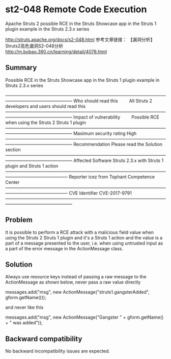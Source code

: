 # st2-048 Remote Code Execution
Apache Struts 2  possible RCE in the Struts Showcase app in the Struts 1 plugin example in the Struts 2.3.x series

http://struts.apache.org/docs/s2-048.html 
参考文章链接：
【漏洞分析】Struts2高危漏洞S2-048分析
http://m.bobao.360.cn/learning/detail/4078.html




##  Summary
Possible RCE in the Struts Showcase app in the Struts 1 plugin example in Struts 2.3.x series

———————————————————————————————————————————————————
Who should read this	          All Struts 2 developers and users should read this
———————————————————————————————————————————————————
Impact of vulnerability	         Possible RCE when using the Struts 2 Struts 1 plugin
———————————————————————————————————————————————————
Maximum security rating       	High
———————————————————————————————————————————————————
Recommendation	                Please read the Solution section
———————————————————————————————————————————————————
Affected Software	              Struts 2.3.x with Struts 1 plugin and Struts 1 action
——————————————————————————————————————————————————
Reporter	                      icez <ic3z at qq dot com> from Tophant Competence Center
——————————————————————————————————————————————————
CVE Identifier	                CVE-2017-9791
———————————————————————————————————————————————————

##  Problem

It is possible to perform a RCE attack with a malicious field value when using the Struts 2 Struts 1 plugin and it's a Struts 1 action and the value is a part of a message presented to the user, i.e. when using untrusted input as a part of the error message in the ActionMessage class.

##  Solution

Always use resource keys instead of passing a raw message to the ActionMessage as shown below, never pass a raw value directly

  messages.add("msg", new ActionMessage("struts1.gangsterAdded", gform.getName()));

and never like this

  messages.add("msg", new ActionMessage("Gangster " + gform.getName() + " was added"));

##  Backward compatibility

No backward incompatibility issues are expected.


